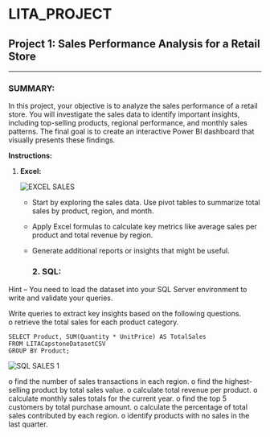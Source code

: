 # LITA_PROJECT
## Project 1: Sales Performance Analysis for a Retail Store 
---

### SUMMARY: 
In this project, your objective is to analyze the sales performance of a retail store. You will investigate the sales data to identify important insights, including top-selling products, regional performance, and monthly sales patterns. The final goal is to create an interactive Power BI dashboard that visually presents these findings.

**Instructions:**

1. **Excel:**

   ![EXCEL SALES](https://github.com/user-attachments/assets/ea5fa5be-203a-4dab-89f5-24ce58acb54c)

    - Start by exploring the sales data. Use pivot tables to summarize total sales by product, region, and month.
   - Apply Excel formulas to calculate key metrics like average sales per product and total revenue by region.
   - Generate additional reports or insights that might be useful.
     
     ### 2.	SQL: 
Hint – You need to load the dataset into your SQL Server environment to write and validate your queries. 

Write queries to extract key insights based on the following questions.  
o	retrieve the total sales for each product category. 
```
SELECT Product, SUM(Quantity * UnitPrice) AS TotalSales
FROM LITACapstoneDatasetCSV
GROUP BY Product;
```
![SQL SALES 1](https://github.com/user-attachments/assets/c56aa9a8-a6f9-4bb5-97f2-2e8c39e2a0ea)

o find the number of sales transactions in each region. o find the highest-selling product by total sales value. 
o	calculate total revenue per product. o calculate monthly sales totals for the current year. o find the top 5 customers by total purchase amount. 
o	calculate the percentage of total sales contributed by each region. o identify products with no sales in the last quarter. 


     

